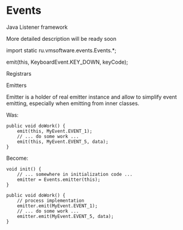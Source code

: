 Events
======

Java Listener framework

More detailed description will be ready soon

import static ru.vmsoftware.events.Events.*;

emit(this, KeyboardEvent.KEY_DOWN, keyCode);

Registrars


Emitters

Emitter is a holder of real emitter instance and allow to simplify event emitting,
especially when emitting from inner classes.

Was:

    public void doWork() {
        emit(this, MyEvent.EVENT_1);
        // ... do some work ...
        emit(this, MyEvent.EVENT_5, data);
    }

Become:

    void init() {
        // ... somewhere in initialization code ...
        emitter = Events.emitter(this);
    }

    public void doWork() {
        // process implementation
        emitter.emit(MyEvent.EVENT_1);
        // ... do some work ...
        emitter.emit(MyEvent.EVENT_5, data);
    }